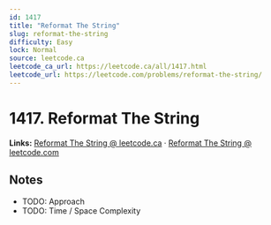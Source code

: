 ```yaml
--- 
id: 1417
title: "Reformat The String"
slug: reformat-the-string
difficulty: Easy
lock: Normal
source: leetcode.ca
leetcode_ca_url: https://leetcode.ca/all/1417.html
leetcode_url: https://leetcode.com/problems/reformat-the-string/
---
```


# 1417. Reformat The String

**Links:** [Reformat The String @ leetcode.ca](https://leetcode.ca/all/1417.html) · [Reformat The String @ leetcode.com](https://leetcode.com/problems/reformat-the-string/)

## Notes
- TODO: Approach
- TODO: Time / Space Complexity
